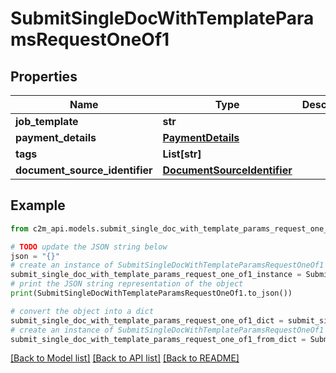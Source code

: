 # SubmitSingleDocWithTemplateParamsRequestOneOf1


## Properties

Name | Type | Description | Notes
------------ | ------------- | ------------- | -------------
**job_template** | **str** |  | 
**payment_details** | [**PaymentDetails**](PaymentDetails.md) |  | 
**tags** | **List[str]** |  | [optional] 
**document_source_identifier** | [**DocumentSourceIdentifier**](DocumentSourceIdentifier.md) |  | 

## Example

```python
from c2m_api.models.submit_single_doc_with_template_params_request_one_of1 import SubmitSingleDocWithTemplateParamsRequestOneOf1

# TODO update the JSON string below
json = "{}"
# create an instance of SubmitSingleDocWithTemplateParamsRequestOneOf1 from a JSON string
submit_single_doc_with_template_params_request_one_of1_instance = SubmitSingleDocWithTemplateParamsRequestOneOf1.from_json(json)
# print the JSON string representation of the object
print(SubmitSingleDocWithTemplateParamsRequestOneOf1.to_json())

# convert the object into a dict
submit_single_doc_with_template_params_request_one_of1_dict = submit_single_doc_with_template_params_request_one_of1_instance.to_dict()
# create an instance of SubmitSingleDocWithTemplateParamsRequestOneOf1 from a dict
submit_single_doc_with_template_params_request_one_of1_from_dict = SubmitSingleDocWithTemplateParamsRequestOneOf1.from_dict(submit_single_doc_with_template_params_request_one_of1_dict)
```
[[Back to Model list]](../README.md#documentation-for-models) [[Back to API list]](../README.md#documentation-for-api-endpoints) [[Back to README]](../README.md)


